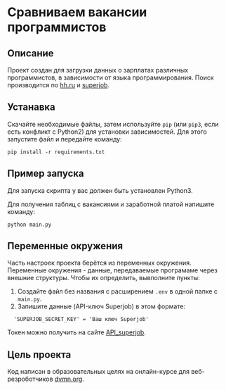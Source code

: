 # Сравниваем вакансии программистов
## Описание
Проект создан для загрузки данных о зарплатах различных программистов, в зависимости от языка программирования. Поиск производится по [hh.ru](https://hh.ru/) и [superjob](https://www.superjob.ru/).

## Устанавка
Скачайте необходимые файлы, затем используйте `pip` (или `pip3`, если есть конфликт с Python2) для установки зависимостей. Для этого запустите файл и передайте команду:
```
pip install -r requirements.txt
```
## Пример запуска
Для запуска скрипта у вас должен быть установлен Python3.

Для получения таблиц с вакансиями и заработной платой напишите команду:
```
python main.py
```
## Переменные окружения
Часть настроек проекта берётся из переменных окружения. Переменные окружения - данные, передаваемые програмаме через внешние структуры. Чтобы их определить, вывполните пункты:
1. Создайте файл без названия с расширением `.env` в одной папке с `main.py`.
2. Запишите данные (API-ключ Superjob) в этом формате:
```
  'SUPERJOB_SECRET_KEY' = 'Ваш ключ Superjob'
```
  Токен можно получить на сайте [API_superjob](https://api.superjob.ru/).

## Цель проекта
Код написан в образовательных целях на онлайн-курсе для веб-резроботчиков [dvmn.org](https://dvmn.org/).
